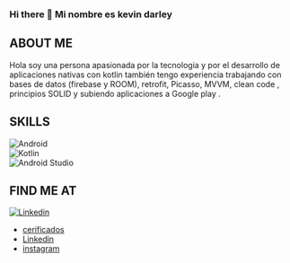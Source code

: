 ### Hi there 👋 Mi nombre es kevin darley

<!--
**kevindives/kevindives** is a ✨ _special_ ✨ repository because its `README.md` (this file) appears on your GitHub profile. -->
## ABOUT ME 

Hola soy una persona apasionada por la tecnologia y por el desarrollo de aplicaciones nativas con kotlin
también tengo experiencia trabajando con bases de datos  (firebase y ROOM),
retrofit, Picasso, MVVM, clean code , principios SOLID y subiendo aplicaciones a Google play .

## SKILLS 

![ Android ](https://img.shields.io/badge/Android-3DDC84?style=for-the-badge&logo=android&logoColor=white&labelColor=101010)</br>
![ Kotlin ](https://img.shields.io/badge/Kotlin-0095D5?style=for-the-badge&logo=kotlin&logoColor=white&labelColor=101010)</br>
![ Android Studio ](https://img.shields.io/badge/Android_Studio-3DDC84?style=for-the-badge&logo=android&logoColor=white&labelColor=101010)</br>

## FIND ME AT

[![ Linkedin ](https://img.shields.io/badge/Linkedin-0A66C2?style=for-the-badge&logo=linkedin&logoColor=white&labelColor=101010)](https://www.linkedin.com/in/kevin-darley-tejada-ardila-57b19a227/)</br>

- [cerificados](https://drive.google.com/drive/folders/1EnCYJ1b9pz0d-fK4dvw50n00Eamcv4TD?usp=sharing)
- [Linkedin](https://www.linkedin.com/in/kevin-darley-tejada-ardila-57b19a227/)
- [instagram](https://www.instagram.com/darleykevin/)



